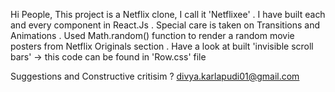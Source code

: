 Hi People,
This project is a Netflix clone, I call it 'Netflixee'
. I have built each and every component in React.Js
. Special care is taken on Transitions and Animations
. Used Math.random() function to render a random movie posters from Netflix Originals section
. Have a look at built 'invisible scroll bars' -> this code can be found in 'Row.css' file

Suggestions and Constructive critisim ? divya.karlapudi01@gmail.com
